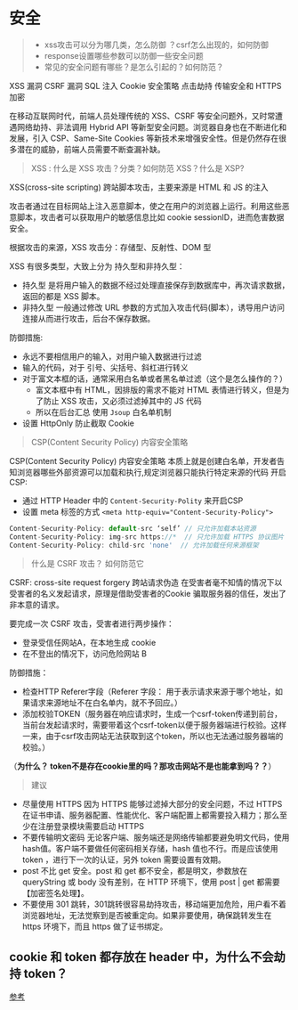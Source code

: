# 安全
> - xss攻击可以分为哪几类，怎么防御 ？csrf怎么出现的，如何防御
> - response设置哪些参数可以防御一些安全问题
> - 常见的安全问题有哪些？是怎么引起的？如何防范？

XSS 漏洞 
CSRF 漏洞 
SQL 注入 
Cookie 安全策略 
点击劫持 
传输安全和 HTTPS 加密

在移动互联网时代，前端人员处理传统的 XSS、CSRF 等安全问题外，又时常遭遇网络劫持、非法调用 Hybrid API 等新型安全问题。浏览器自身也在不断进化和发展，引入 CSP、Same-Site Cookies 等新技术来增强安全性。但是仍然存在很多潜在的威胁，前端人员需要不断查漏补缺。

> XSS : 什么是 XSS 攻击？分类？如何防范 XSS？什么是 XSP?

XSS(cross-site scripting) 跨站脚本攻击，主要来源是 HTML 和 JS 的注入

攻击者通过在目标网站上注入恶意脚本，使之在用户的浏览器上运行。利用这些恶意脚本，攻击者可以获取用户的敏感信息比如 cookie sessionID，进而危害数据安全。

根据攻击的来源，XSS 攻击分：存储型、反射性、DOM 型

XSS 有很多类型，大致上分为 持久型和非持久型：
- 持久型 是将用户输入的数据不经过处理直接保存到数据库中，再次请求数据，返回的都是 XSS 脚本。
- 非持久型 一般通过修改 URL 参数的方式加入攻击代码(脚本），诱导用户访问连接从而进行攻击，后台不保存数据。

防御措施:
- 永远不要相信用户的输入，对用户输入数据进行过滤
- 输入的代码，对于 引号、尖括号、斜杠进行转义
- 对于富文本框的话，通常采用白名单或者黑名单过滤（这个是怎么操作的？）
    - 富文本框中有 HTML，因排版的需求不能对 HTML 表情进行转义，但是为了防止 XSS 攻击，又必须过滤掉其中的 JS 代码
    - 所以在后台汇总 使用 `Jsoup` 白名单机制
- 设置 HttpOnly 防止截取 Cookie

> CSP(Content Security Policy) 内容安全策略

CSP(Content Security Policy) 内容安全策略
本质上就是创建白名单，开发者告知浏览器哪些外部资源可以加载和执行,规定浏览器只能执行特定来源的代码
开启 CSP:
- 通过 HTTP Header 中的 `Content-Security-Polity` 来开启CSP
- 设置 meta 标签的方式 `<meta http-equiv="Content-Security-Policy">`

```js
Content-Security-Policy: default-src ‘self’ // 只允许加载本站资源
Content-Security-Policy: img-src https://*  // 只允许加载 HTTPS 协议图片
Content-Security-Policy: child-src 'none'  // 允许加载任何来源框架
```

> 什么是 CSRF 攻击？ 如何防范它

CSRF: cross-site request forgery 跨站请求伪造
在受害者毫不知情的情况下以受害者的名义发起请求，原理是借助受害者的Cookie 骗取服务器的信任，发出了非本意的请求。

要完成一次 CSRF 攻击，受害者进行两步操作：

- 登录受信任网站A，在本地生成 cookie
- 在不登出的情况下，访问危险网站 B

防御措施：

- 检查HTTP Referer字段（Referer 字段： 用于表示请求来源于哪个地址，如果请求来源地址不在白名单内，就不予回应。）
- 添加校验TOKEN（服务器在响应请求时，生成一个csrf-token传递到前台，当前台发起请求时，需要带着这个csrf-token以便于服务器端进行校验。这样一来，由于csrf攻击网站无法获取到这个token，所以也无法通过服务器端的校验。）

（**为什么？ token不是存在cookie里的吗？那攻击网站不是也能拿到吗？？**）

> 建议

- 尽量使用 HTTPS 因为 HTTPS 能够过滤掉大部分的安全问题，不过 HTTPS 在证书申请、服务器配置、性能优化、客户端配置上都需要投入精力；那么至少在注册登录模块需要启动 HTTPS
- 不要传输明文密码 无论客户端、服务端还是网络传输都要避免明文代码，使用hash值。客户端不要做任何密码相关存储，hash 值也不行。而是应该使用 token ，进行下一次的认证，另外 token 需要设置有效期。
- post 不比 get 安全。post 和 get 都不安全，都是明文，参数放在 queryString 或 body 没有差别，在 HTTP 环境下，使用 post | get 都需要【加密签名处理】。
- 不要使用 301 跳转，301跳转很容易劫持攻击，移动端更加危险，用户看不着浏览器地址，无法觉察到是否被重定向。如果非要使用，确保跳转发生在 https 环境下，而且 https 做了证书绑定。

## cookie 和 token 都存放在 header 中，为什么不会劫持 token？
[参考](https://github.com/Advanced-Frontend/Daily-Interview-Question/issues/31)